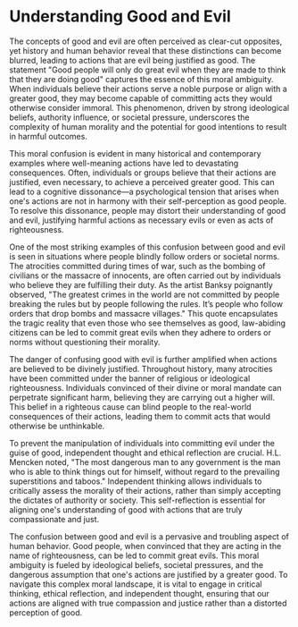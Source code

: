 # Understanding Good and Evil

The concepts of good and evil are often perceived as clear-cut opposites, yet history and human behavior reveal that
these distinctions can become blurred, leading to actions that are evil being justified as good. The statement "Good
people will only do great evil when they are made to think that they are doing good" captures the essence of this moral
ambiguity. When individuals believe their actions serve a noble purpose or align with a greater good, they may become
capable of committing acts they would otherwise consider immoral. This phenomenon, driven by strong ideological beliefs,
authority influence, or societal pressure, underscores the complexity of human morality and the potential for good
intentions to result in harmful outcomes.

This moral confusion is evident in many historical and contemporary examples where well-meaning actions have led to
devastating consequences. Often, individuals or groups believe that their actions are justified, even necessary, to
achieve a perceived greater good. This can lead to a cognitive dissonance—a psychological tension that arises when one's
actions are not in harmony with their self-perception as good people. To resolve this dissonance, people may distort
their understanding of good and evil, justifying harmful actions as necessary evils or even as acts of righteousness.

One of the most striking examples of this confusion between good and evil is seen in situations where people blindly
follow orders or societal norms. The atrocities committed during times of war, such as the bombing of civilians or the
massacre of innocents, are often carried out by individuals who believe they are fulfilling their duty. As the artist
Banksy poignantly observed, "The greatest crimes in the world are not committed by people breaking the rules but by
people following the rules. It’s people who follow orders that drop bombs and massacre villages." This quote
encapsulates the tragic reality that even those who see themselves as good, law-abiding citizens can be led to commit
great evils when they adhere to orders or norms without questioning their morality.

The danger of confusing good with evil is further amplified when actions are believed to be divinely justified.
Throughout history, many atrocities have been committed under the banner of religious or ideological righteousness.
Individuals convinced of their divine or moral mandate can perpetrate significant harm, believing they are carrying out
a higher will. This belief in a righteous cause can blind people to the real-world consequences of their actions,
leading them to commit acts that would otherwise be unthinkable. 

To prevent the manipulation of individuals into committing evil under the guise of good, independent thought and ethical
reflection are crucial. H.L. Mencken noted, "The most dangerous man to any government is the man who is able to think
things out for himself, without regard to the prevailing superstitions and taboos." Independent thinking allows
individuals to critically assess the morality of their actions, rather than simply accepting the dictates of authority
or society. This self-reflection is essential for aligning one's understanding of good with actions that are truly
compassionate and just.

The confusion between good and evil is a pervasive and troubling aspect of human behavior. Good people, when convinced
that they are acting in the name of righteousness, can be led to commit great evils. This moral ambiguity is fueled by
ideological beliefs, societal pressures, and the dangerous assumption that one's actions are justified by a greater
good. To navigate this complex moral landscape, it is vital to engage in critical thinking, ethical reflection, and
independent thought, ensuring that our actions are aligned with true compassion and justice rather than a distorted
perception of good.